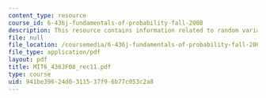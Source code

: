 ```yaml
---
content_type: resource
course_id: 6-436j-fundamentals-of-probability-fall-2008
description: This resource contains information related to random variable.
file: null
file_location: /coursemedia/6-436j-fundamentals-of-probability-fall-2008/941be39624d0311537f96b77c053c2a8_MIT6_436JF08_rec11.pdf
file_type: application/pdf
layout: pdf
title: MIT6_436JF08_rec11.pdf
type: course
uid: 941be396-24d0-3115-37f9-6b77c053c2a8
---
```

